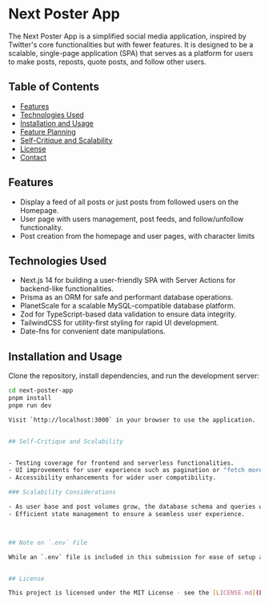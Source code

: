 # Next Poster App

The Next Poster App is a simplified social media application, inspired by Twitter's core functionalities but with fewer features. It is designed to be a scalable, single-page application (SPA) that serves as a platform for users to make posts, reposts, quote posts, and follow other users.

## Table of Contents

- [Features](#features)
- [Technologies Used](#technologies-used)
- [Installation and Usage](#installation-and-usage)
- [Feature Planning](#feature-planning)
- [Self-Critique and Scalability](#self-critique-and-scalability)
- [License](#license)
- [Contact](#contact)

## Features

- Display a feed of all posts or just posts from followed users on the Homepage.
- User page with users management, post feeds, and follow/unfollow functionality.
- Post creation from the homepage and user pages, with character limits

## Technologies Used

- Next.js 14 for building a user-friendly SPA with Server Actions for backend-like functionalities.
- Prisma as an ORM for safe and performant database operations.
- PlanetScale for a scalable MySQL-compatible database platform.
- Zod for TypeScript-based data validation to ensure data integrity.
- TailwindCSS for utility-first styling for rapid UI development.
- Date-fns for convenient date manipulations.

## Installation and Usage

Clone the repository, install dependencies, and run the development server:

```bash
cd next-poster-app
pnpm install
pnpm run dev

Visit `http://localhost:3000` in your browser to use the application.


## Self-Critique and Scalability


- Testing coverage for frontend and serverless functionalities.
- UI improvements for user experience such as pagination or "fetch more" options.
- Accessibility enhancements for wider user compatibility.

### Scalability Considerations

- As user base and post volumes grow, the database schema and queries would need optimization to handle increased load.
- Efficient state management to ensure a seamless user experience.



## Note on `.env` File

While an `.env` file is included in this submission for ease of setup and demonstration purposes, please note that in a real-world scenario, sharing a `.env` file is not recommended practice as it can contain sensitive information. In production environments, environment variables should be securely managed.


## License

This project is licensed under the MIT License - see the [LICENSE.md](LICENSE.md) file for details.
